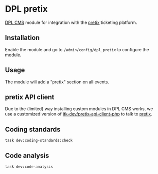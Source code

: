 # DPL pretix

[DPL CMS] module for integration with the [pretix] ticketing platform.

## Installation

Enable the module and go to `/admin/config/dpl_pretix` to configure the module.

## Usage

The module will add a "pretix" section on all events.

## pretix API client

Due to the (limited) way installing custom modules in DPL CMS works, we use a customized version of
[itk-dev/pretix-api-client-php] to talk to [pretix].

## Coding standards

``` shell
task dev:coding-standards:check
```

## Code analysis

``` shell
task dev:code-analysis
```

[itk-dev/pretix-api-client-php]: https://github.com/itk-dev/pretix-api-client-php
[DPL CMS]: https://github.com/danskernesdigitalebibliotek/dpl-cms/
[pretix]: https://pretix.eu/about/en/ "Ticketing software that cares about your event—all the way."
